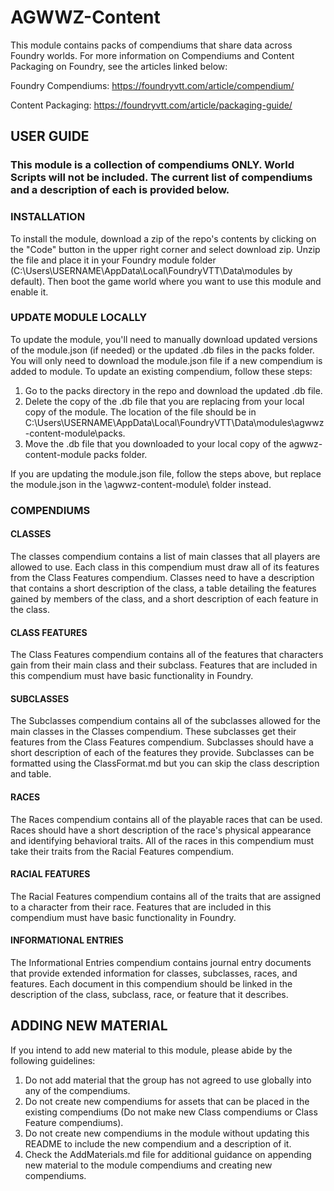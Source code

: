 # AGWWZ-Content

This module contains packs of compendiums that share data across Foundry worlds. For more information on Compendiums and Content Packaging on Foundry, see the
articles linked below:

Foundry Compendiums: https://foundryvtt.com/article/compendium/

Content Packaging: https://foundryvtt.com/article/packaging-guide/

## USER GUIDE
### This module is a collection of compendiums ONLY. World Scripts will not be included. The current list of compendiums and a description of each is provided below.

### INSTALLATION
To install the module, download a zip of the repo's contents by clicking on the "Code" button in the upper right corner and select download zip. Unzip the file and place it in your Foundry module folder (C:\Users\USERNAME\AppData\Local\FoundryVTT\Data\modules by default). Then boot the game world where you want to use this module and enable it.

### UPDATE MODULE LOCALLY
To update the module, you'll need to manually download updated versions of the module.json (if needed) or the updated .db files in the packs folder. You will only need to download the module.json file if a new compendium is added to module. To update an existing compendium, follow these steps:

1. Go to the packs directory in the repo and download the updated .db file.
2. Delete the copy of the .db file that you are replacing from your local copy of the module. The location of the file should be in C:\Users\USERNAME\AppData\Local\FoundryVTT\Data\modules\agwwz-content-module\packs\.
3. Move the .db file that you downloaded to your local copy of the agwwz-content-module packs folder.

If you are updating the module.json file, follow the steps above, but replace the module.json in the \agwwz-content-module\ folder instead.

### COMPENDIUMS
#### CLASSES
The classes compendium contains a list of main classes that all players are allowed to use. Each class in this compendium must draw all of its features from the
Class Features compendium. Classes need to have a description that contains a short description of the class, a table detailing the features gained by members
of the class, and a short description of each feature in the class.

#### CLASS FEATURES
The Class Features compendium contains all of the features that characters gain from their main class and their subclass. Features that are included in this
compendium must have basic functionality in Foundry.

#### SUBCLASSES
The Subclasses compendium contains all of the subclasses allowed for the main classes in the Classes compendium. These subclasses get their features from the Class
Features compendium. Subclasses should have a short description of each of the features they provide. Subclasses can be formatted using the ClassFormat.md but you
can skip the class description and table.

#### RACES
The Races compendium contains all of the playable races that can be used. Races should have a short description of the race's physical appearance and identifying
behavioral traits. All of the races in this compendium must take their traits from the Racial Features compendium.

#### RACIAL FEATURES
The Racial Features compendium contains all of the traits that are assigned to a character from their race. Features that are included in this compendium must
have basic functionality in Foundry.

#### INFORMATIONAL ENTRIES
The Informational Entries compendium contains journal entry documents that provide extended information for classes, subclasses, races, and features.
Each document in this compendium should be linked in the description of the class, subclass, race, or feature that it describes.

## ADDING NEW MATERIAL
If you intend to add new material to this module, please abide by the following guidelines:

1. Do not add material that the group has not agreed to use globally into any of the compendiums.
2. Do not create new compendiums for assets that can be placed in the existing compendiums (Do not make new Class compendiums or Class Feature compendiums).
3. Do not create new compendiums in the module without updating this README to include the new compendium and a description of it.
4. Check the AddMaterials.md file for additional guidance on appending new material to the module compendiums and creating new compendiums.

